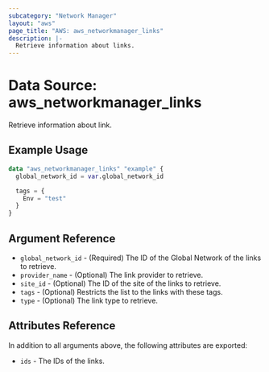 ```yaml
---
subcategory: "Network Manager"
layout: "aws"
page_title: "AWS: aws_networkmanager_links"
description: |-
  Retrieve information about links.
---
```


# Data Source: aws_networkmanager_links

Retrieve information about link.

## Example Usage

```terraform
data "aws_networkmanager_links" "example" {
  global_network_id = var.global_network_id

  tags = {
    Env = "test"
  }
}
```

## Argument Reference

* `global_network_id` - (Required) The ID of the Global Network of the links to retrieve.
* `provider_name` - (Optional) The link provider to retrieve.
* `site_id` - (Optional) The ID of the site of the links to retrieve.
* `tags` - (Optional) Restricts the list to the links with these tags.
* `type` - (Optional) The link type to retrieve.

## Attributes Reference

In addition to all arguments above, the following attributes are exported:

* `ids` - The IDs of the links.
